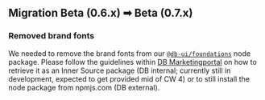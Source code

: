 ## Migration Beta (0.6.x) ➡ Beta (0.7.x)

### Removed brand fonts

We needed to remove the brand fonts from our [`@db-ui/foundations`](https://www.npmjs.com/package/@db-ui/foundations) node package. Please follow the guidelines within [DB Marketingportal](https://marketingportal.extranet.deutschebahn.com/marketingportal/Design-Anwendungen/db-ux-design-system/resources/db-theme) on how to retrieve it as an Inner Source package (DB internal; currently still in development, expected to get provided mid of CW 4) or to still install the node package from npmjs.com (DB external).

